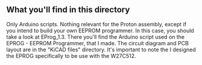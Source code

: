 ## What you'll find in this directory ##
Only Arduino scripts. Nothing relevant for the Proton assembly, except if you intend to build your own EEPROM programmer. In this case, you should take a look at EProg_1.3. There you'll find the Arduino script used on the EPROG - EEPROM Programmer, that I made. The circuit diagram and PCB layout are in the "KiCAD files" directory. It's important to note the I designed the EPROG specifically to be use with the W27C512.